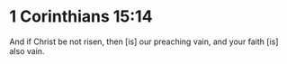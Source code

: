 # 1 Corinthians 15:14

And if Christ be not risen, then [is] our preaching vain, and your faith [is] also vain.